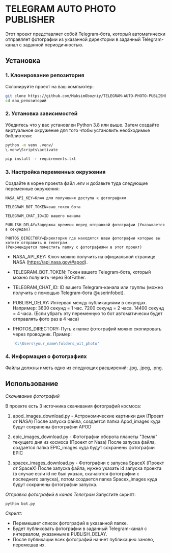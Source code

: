 # TELEGRAM AUTO PHOTO PUBLISHER
Этот проект представляет собой Telegram-бота, который автоматически отправляет фотографии из указанной директории в заданный Telegram-канал с заданной периодичностью.

## Установка

### 1. Клонирование репозитория
Склонируйте проект на ваш компьютер:

```bash
git clone https://github.com/MaksimObozniy/TELEGRAM-AUTO-PHOTO-PUBLISHER.git
cd ваш_репозиторий
```

### 2. Установка зависимостей
Убедитесь что у вас установлен Python 3.8 или выше. Затем создайте виртуальное окружение для того чтобы установить необходимые библиотеки:

```bash
python -m venv .venv/
\.venv\Scripts\activate
```
```bash
pip install -r requirements.txt
```
### 3. Настройка переменных окружения
Создайте в корне проекта файл .env и добавьте туда следующие переменные окружения:

```env
NASA_API_KEY=Ключ для получения доступа к фотографиям

TELEGRAM_BOT_TOKEN=ваш_токен_бота

TELEGRAM_CHAT_ID=ID вашего канала

PUBLISH_DELAY=Задержка времени перед отправкой фотографии (Указывается в секундах)

PHOTOS_DIRECTORY=Директория где находятся ваши фотографии которые вы хотите отправить в телеграм. 
(Рекомендуется поместить папку с фотографиями в этот проект)
```

- NASA_API_KEY: Ключ можно получить на официальной странице NASA (https://api.nasa.gov/#apod).

- TELEGRAM_BOT_TOKEN: Токен вашего Telegram-бота, который можно получить через BotFather.

- TELEGRAM_CHAT_ID: ID вашего Telegram-канала или группы (можно получить с помощью Telegram-бота @userinfobot).

- PUBLISH_DELAY: Интервал между публикациями в секундах. Например:
    3600 секунд = 1 час.
    7200 секунд = 2 часа.
    14400 секунд = 4 часа.
    (Если убрать эту переменную то бот автоматически будет отправлять фото раз в 4 часа)

- PHOTOS_DIRECTORY: Путь к папке фотографий можно скопировать через проводник.
    Пример:
    ```bash
    'C:\Users\your_name\folders_wit_photo'
    ```

### 4. Информация о фотографиях
Файлы должны иметь одно из следующих расширений: .jpg, .jpeg, .png.

## Использование
*Скачивание фотографий*

В проекте есть 3 источника скачивания фотографий космоса:

1. apod_images_download.py - Астрономические картинки дня (Проект от NASA)
    После запуска файла, создается папка Apod_images куда будут сохранены фотографии APOD 

2. epic_images_download.py - Фотографии оборота планеты "Земля" текущего дня из космоса (Проект от Nasa)
    После запуска файла, создается папка EPIC_images куда будут сохранены фотографии EPIC

3. spacex_images_download.py - Фотографии с запуска SpaceX (Проект от SpaceX)
    После запуска файла, нужно указать id запуска проекта (в случае если id не был указан, скачаются фотографии с последнего запуска), потом создается папка Spacex_images куда будут сохранены фотографии запуска.


*Отправка фотографий в канал Телеграм*
Запустите скрипт:

```bash
python bot.py
```

*Скрипт:*
- Перемешает список фотографий в указанной папке.
- Будет публиковать фотографии в заданный Telegram-канал с интервалом, указанным в PUBLISH_DELAY.
- После публикации всех фотографий начнет публикацию заново, перемешав их.
